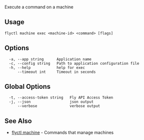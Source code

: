 Execute a command on a machine


## Usage
~~~
flyctl machine exec <machine-id> <command> [flags]
~~~

## Options

~~~
  -a, --app string      Application name
  -c, --config string   Path to application configuration file
  -h, --help            help for exec
      --timeout int     Timeout in seconds
~~~

## Global Options

~~~
  -t, --access-token string   Fly API Access Token
  -j, --json                  json output
      --verbose               verbose output
~~~

## See Also

* [flyctl machine](/docs/flyctl/machine/)	 - Commands that manage machines

